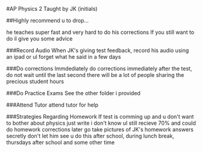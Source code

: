 #AP Physics 2
Taught by JK (initials)

##Highly recommend u to drop...

he teaches super fast and very hard to do his corrections
If you still want to do il give you some advice

###Record Audio
When JK's giving test feedback, record his audio using an ipad
or ul forget what he said in a few days

###Do corrections Immdediately
do corrections immediately after the test, do not wait until the last second
there will be a lot of people sharing the precious student hours

###Do Practice Exams
See the other folder i provided

###Attend Tutor
attend tutor for help

###Strategies Regarding Homework
If test is comming up and u don't want to bother about physics
just write i don't know
ul still recieve 70% and could do homework corrections later
go take pictures of JK's homework answers secretly don't let him see u
do this after school, during lunch break, thursdays after school and some other time

